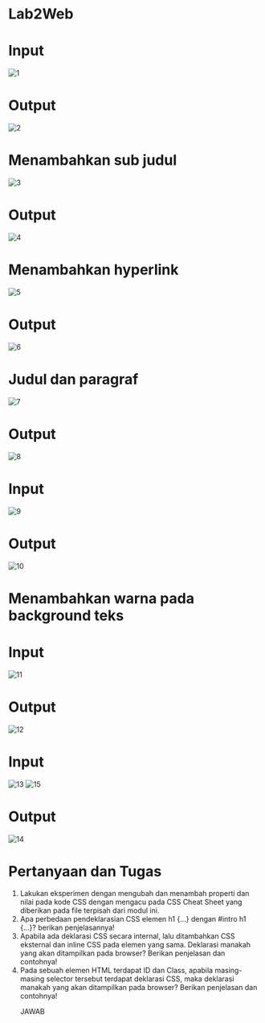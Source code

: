 # Lab2Web
# Input
![1](https://user-images.githubusercontent.com/56523254/113263983-a73ae200-92fc-11eb-9755-e3bc3128bb8a.png)
# Output
![2](https://user-images.githubusercontent.com/56523254/113264547-48c23380-92fd-11eb-9e7a-3b60b5034bbd.png)
# Menambahkan sub judul
![3](https://user-images.githubusercontent.com/56523254/113549395-8b488080-961b-11eb-89bd-15d353c288c1.png)
# Output
![4](https://user-images.githubusercontent.com/56523254/113549473-b0d58a00-961b-11eb-9d44-1760a4a8278f.png)
# Menambahkan hyperlink
![5](https://user-images.githubusercontent.com/56523254/113550789-de233780-961d-11eb-8a93-fe973138e3d9.png)
# Output
![6](https://user-images.githubusercontent.com/56523254/113550976-23e00000-961e-11eb-97a0-ffac7e153ac8.png)
# Judul dan paragraf
![7](https://user-images.githubusercontent.com/56523254/113551579-18d99f80-961f-11eb-91e9-6193b58ea8db.png)
# Output
![8](https://user-images.githubusercontent.com/56523254/113552669-a8338280-9620-11eb-9a4a-7b88595c32a5.png)
#  Input
![9](https://user-images.githubusercontent.com/56523254/113552947-242dca80-9621-11eb-8a77-1677a61b9452.png)
#  Output
![10](https://user-images.githubusercontent.com/56523254/113553080-5fc89480-9621-11eb-8897-f8a51defd18f.png)

# Menambahkan warna pada background teks
# Input
![11](https://user-images.githubusercontent.com/56523254/113554108-fe092a00-9622-11eb-97f4-bf817bcdd0ba.png)
# Output
![12](https://user-images.githubusercontent.com/56523254/113554535-ab7c3d80-9623-11eb-8daf-a0b93c018723.png)
# Input
![13](https://user-images.githubusercontent.com/56523254/113556333-82a97780-9626-11eb-9c7d-9ac4e3e000e2.png)
![15](https://user-images.githubusercontent.com/56523254/113556521-d025e480-9626-11eb-88c7-376acf7c7c24.png)
# Output
![14](https://user-images.githubusercontent.com/56523254/113556669-04010a00-9627-11eb-84ae-5cc4b3515f1c.png)

# Pertanyaan dan Tugas
1. Lakukan eksperimen dengan mengubah dan menambah properti dan nilai pada kode CSS
dengan mengacu pada CSS Cheat Sheet yang diberikan pada file terpisah dari modul ini.
2. Apa perbedaan pendeklarasian CSS elemen h1 {...} dengan #intro h1 {...}? berikan
penjelasannya!
3. Apabila ada deklarasi CSS secara internal, lalu ditambahkan CSS eksternal dan inline CSS pada
elemen yang sama. Deklarasi manakah yang akan ditampilkan pada browser? Berikan
penjelasan dan contohnya!
4. Pada sebuah elemen HTML terdapat ID dan Class, apabila masing-masing selector tersebut
terdapat deklarasi CSS, maka deklarasi manakah yang akan ditampilkan pada browser?
Berikan penjelasan dan contohnya! <p id="paragraf-1" class="text-paragraf"> 
JAWAB
                                                        
                                                        
